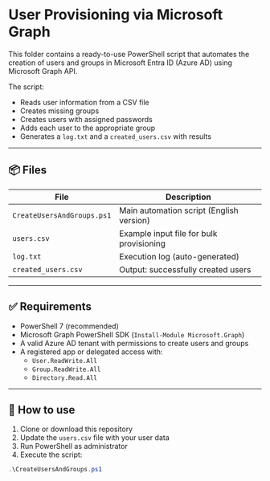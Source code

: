 # User Provisioning via Microsoft Graph

This folder contains a ready-to-use PowerShell script that automates the creation of users and groups in Microsoft Entra ID (Azure AD) using Microsoft Graph API.

The script:

- Reads user information from a CSV file
- Creates missing groups
- Creates users with assigned passwords
- Adds each user to the appropriate group
- Generates a `log.txt` and a `created_users.csv` with results

---

## 📦 Files

| File                   | Description                              |
|------------------------|------------------------------------------|
| `CreateUsersAndGroups.ps1` | Main automation script (English version) |
| `users.csv`            | Example input file for bulk provisioning |
| `log.txt`              | Execution log (auto-generated)           |
| `created_users.csv`    | Output: successfully created users       |

---

## ✅ Requirements

- PowerShell 7 (recommended)
- Microsoft Graph PowerShell SDK (`Install-Module Microsoft.Graph`)
- A valid Azure AD tenant with permissions to create users and groups
- A registered app or delegated access with:
  - `User.ReadWrite.All`
  - `Group.ReadWrite.All`
  - `Directory.Read.All`

---

## 🚀 How to use

1. Clone or download this repository
2. Update the `users.csv` file with your user data
3. Run PowerShell as administrator
4. Execute the script:

```powershell
.\CreateUsersAndGroups.ps1
